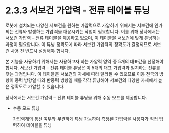 # 2.3.3 서보건 가압력 - 전류 테이블 튜닝

로봇에 설치되는 다양한 서보건을 원하는 가압력으로 가압하기 위해서는 서보건에 인가되는 전류와 발생하는 가압력을 대응시키는 작업이 필요합니다. 이를 위해 당사에서는 서보건 가압력 – 전류 테이블을 제공하고 있으며, 이 테이블을 서보건에 맞게 튜닝하는 과정이 필요합니다. 이 튜닝 정확도에 따라 서보건 가압력의 정확도가 결정되므로 서보건 사용 전 반드시 설정해야 합니다.

본 기능을 사용하기 위해서는 사용하고자 하는 가압력 영역 중 5개의 대표값을 선정해야 합니다. 서보건 가압력 – 전류 테이블 튜닝은 이 5개의 대표 가압력과 일치하는 전류를 찾는 과정입니다. 이 테이블은 서보건의 자세에 따라 달라질 수 있으므로 이동 전극의 방향이 중력 방향일 때와 반중력 방향일 때를 각각 튜닝해야 서보건의 다양한 자세에서 높은 정확도로 가압할 수 있습니다.

당사에서는 서보건 가압력 – 전류 테이블 튜닝을 위해 수동 모드를 제공합니다.

*   수동 모드 튜닝

    가압력계의 통신 여부와 무관하게 튜닝 가능하며 측정된 가압력을 사용자가 직접 입력하여 테이블을 튜닝
